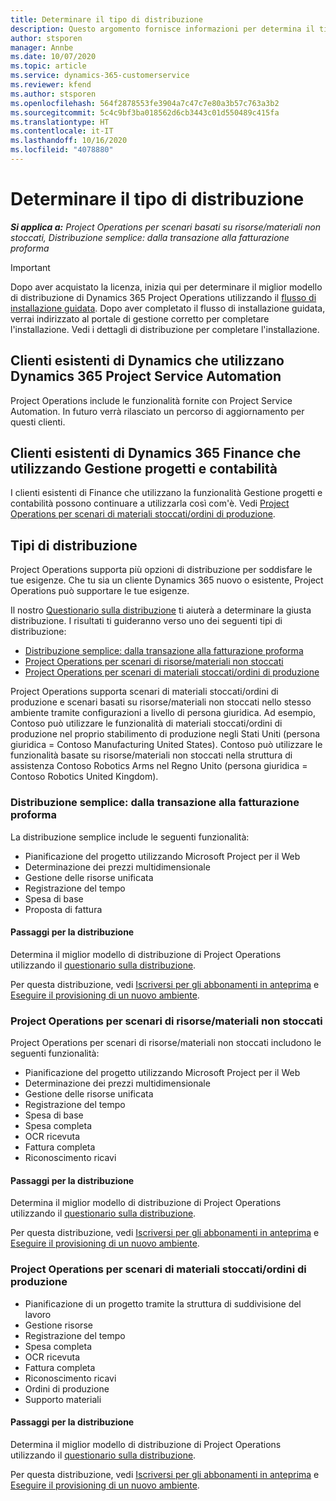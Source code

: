 ```yaml
---
title: Determinare il tipo di distribuzione
description: Questo argomento fornisce informazioni per determina il tipo di distribuzione di Project Operations giusto per la tua azienda.
author: stsporen
manager: Annbe
ms.date: 10/07/2020
ms.topic: article
ms.service: dynamics-365-customerservice
ms.reviewer: kfend
ms.author: stsporen
ms.openlocfilehash: 564f2878553fe3904a7c47c7e80a3b57c763a3b2
ms.sourcegitcommit: 5c4c9bf3ba018562d6cb3443c01d550489c415fa
ms.translationtype: HT
ms.contentlocale: it-IT
ms.lasthandoff: 10/16/2020
ms.locfileid: "4078880"
---
```

# <a name="determine-your-deployment-type"></a>Determinare il tipo di distribuzione

_**Si applica a:** Project Operations per scenari basati su risorse/materiali non stoccati, Distribuzione semplice: dalla transazione alla fatturazione proforma_

> [!IMPORTANT]
> Dopo aver acquistato la licenza, inizia qui per determinare il miglior modello di distribuzione di Dynamics 365 Project Operations utilizzando il [flusso di installazione guidata](https://aka.ms/provisionprojectoperations).
> Dopo aver completato il flusso di installazione guidata, verrai indirizzato al portale di gestione corretto per completare l'installazione. Vedi i dettagli di distribuzione per completare l'installazione.


## <a name="existing-customers-of-dynamics-using-dynamics-365-project-service-automation"></a>Clienti esistenti di Dynamics che utilizzano Dynamics 365 Project Service Automation
Project Operations include le funzionalità fornite con Project Service Automation. In futuro verrà rilasciato un percorso di aggiornamento per questi clienti.

## <a name="existing-customers-of-dynamics-365-finance-using-project-management-and-accounting"></a>Clienti esistenti di Dynamics 365 Finance che utilizzando Gestione progetti e contabilità 

I clienti esistenti di Finance che utilizzano la funzionalità Gestione progetti e contabilità possono continuare a utilizzarla così com'è. Vedi [Project Operations per scenari di materiali stoccati/ordini di produzione](#pma).


## <a name="deployment-types"></a>Tipi di distribuzione
Project Operations supporta più opzioni di distribuzione per soddisfare le tue esigenze. Che tu sia un cliente Dynamics 365 nuovo o esistente, Project Operations può supportare le tue esigenze.

Il nostro [Questionario sulla distribuzione](https://aka.ms/provisionprojectoperations) ti aiuterà a determinare la giusta distribuzione. I risultati ti guideranno verso uno dei seguenti tipi di distribuzione:

- [Distribuzione semplice: dalla transazione alla fatturazione proforma](#lite)
- [Project Operations per scenari di risorse/materiali non stoccati](#integrated)
- [Project Operations per scenari di materiali stoccati/ordini di produzione](#pma)

Project Operations supporta scenari di materiali stoccati/ordini di produzione e scenari basati su risorse/materiali non stoccati nello stesso ambiente tramite configurazioni a livello di persona giuridica. Ad esempio, Contoso può utilizzare le funzionalità di materiali stoccati/ordini di produzione nel proprio stabilimento di produzione negli Stati Uniti (persona giuridica = Contoso Manufacturing United States). Contoso può utilizzare le funzionalità basate su risorse/materiali non stoccati nella struttura di assistenza Contoso Robotics Arms nel Regno Unito (persona giuridica = Contoso Robotics United Kingdom).

### <a name="lite-deployment---deal-to-proforma-invoicing"></a><a  name="lite"></a>Distribuzione semplice: dalla transazione alla fatturazione proforma

La distribuzione semplice include le seguenti funzionalità:

- Pianificazione del progetto utilizzando Microsoft Project per il Web
- Determinazione dei prezzi multidimensionale
- Gestione delle risorse unificata
- Registrazione del tempo
- Spesa di base
- Proposta di fattura

#### <a name="deployment-steps"></a>Passaggi per la distribuzione
Determina il miglior modello di distribuzione di Project Operations utilizzando il [questionario sulla distribuzione](https://aka.ms/provisionprojectoperations).

Per questa distribuzione, vedi [Iscriversi per gli abbonamenti in anteprima](lite-preview-subscription-sign-up.md) e [Eseguire il provisioning di un nuovo ambiente](lite-deployment.md). 


### <a name="project-operations-for-resourcenon-stocked-scenarios"></a><a name="integrated"></a>Project Operations per scenari di risorse/materiali non stoccati
Project Operations per scenari di risorse/materiali non stoccati includono le seguenti funzionalità:
  
- Pianificazione del progetto utilizzando Microsoft Project per il Web
- Determinazione dei prezzi multidimensionale
- Gestione delle risorse unificata
- Registrazione del tempo
- Spesa di base
- Spesa completa
- OCR ricevuta
- Fattura completa
- Riconoscimento ricavi

#### <a name="deployment-steps"></a>Passaggi per la distribuzione
Determina il miglior modello di distribuzione di Project Operations utilizzando il [questionario sulla distribuzione](https://aka.ms/provisionprojectoperations).

Per questa distribuzione, vedi [Iscriversi per gli abbonamenti in anteprima](resource-sign-up-preview-subscription.md) e [Eseguire il provisioning di un nuovo ambiente](resource-provision-new-environment.md). 


### <a name="project-operations-for-stockedproduction-order-scenarios"></a><a name="pma"></a>Project Operations per scenari di materiali stoccati/ordini di produzione

- Pianificazione di un progetto tramite la struttura di suddivisione del lavoro
- Gestione risorse
- Registrazione del tempo
- Spesa completa
- OCR ricevuta
- Fattura completa
- Riconoscimento ricavi
- Ordini di produzione
- Supporto materiali

#### <a name="deployment-steps"></a>Passaggi per la distribuzione
Determina il miglior modello di distribuzione di Project Operations utilizzando il [questionario sulla distribuzione](https://aka.ms/provisionprojectoperations).

Per questa distribuzione, vedi [Iscriversi per gli abbonamenti in anteprima](https://docs.microsoft.com/dynamics365/fin-ops-core/dev-itpro/dev-tools/sign-up-preview-subscription?toc=/dynamics365/finance/toc.json) e [Eseguire il provisioning di un nuovo ambiente](https://docs.microsoft.com/dynamics365/fin-ops-core/dev-itpro/deployment/deploy-demo-environment?toc=/dynamics365/finance/toc.json). 

